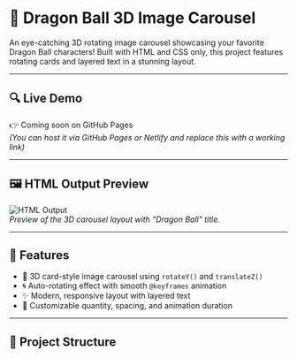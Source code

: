 # 🐉 Dragon Ball 3D Image Carousel

An eye-catching 3D rotating image carousel showcasing your favorite Dragon Ball characters! Built with HTML and CSS only, this project features rotating cards and layered text in a stunning layout.

---

## 🔍 Live Demo

👉 Coming soon on GitHub Pages  
*(You can host it via GitHub Pages or Netlify and replace this with a working link)*

---

## 🖼️ HTML Output Preview

![HTML Output](./images/screenshot.png)  
*Preview of the 3D carousel layout with "Dragon Ball" title.*

---

## 🚀 Features

- 🎴 3D card-style image carousel using `rotateY()` and `translateZ()`
- 🌀 Auto-rotating effect with smooth `@keyframes` animation
- ✨ Modern, responsive layout with layered text
- 🔧 Customizable quantity, spacing, and animation duration

---

## 📁 Project Structure

